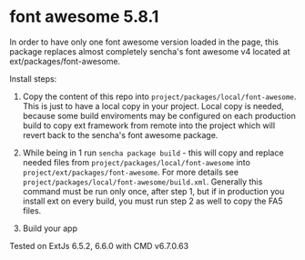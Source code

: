 # font awesome 5.8.1

In order to have only one font awesome version loaded in the page, this package replaces almost completely sencha's font awesome v4 located at ext/packages/font-awesome.

Install steps:

1. Copy the content of this repo into `project/packages/local/font-awesome`. This is just to have a local copy in your project. Local copy is needed, because some build enviroments may be configured on each production build to copy ext framework from remote into the project which will revert back to the sencha's font awesome package.

2. While being in 1 run `sencha package build` - this will copy and replace needed files from `project/packages/local/font-awesome` into `project/ext/packages/font-awesome`. For more details see `project/packages/local/font-awesome/build.xml`. Generally this command must be run only once, after step 1, but if in production you install ext on every build, you must run step 2 as well to copy the FA5 files.

3. Build your app


Tested on ExtJs 6.5.2, 6.6.0 with CMD v6.7.0.63
